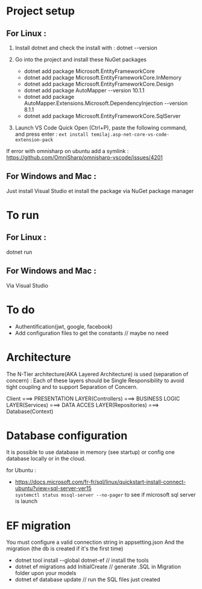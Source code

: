 # Project setup
## For Linux : 
1) Install dotnet and check the install with :  dotnet --version
2) Go into the project and install these NuGet packages
    - dotnet add package Microsoft.EntityFrameworkCore
    - dotnet add package Microsoft.EntityFrameworkCore.InMemory
    - dotnet add package Microsoft.EntityFrameworkCore.Design
    - dotnet add package AutoMapper --version 10.1.1
    - dotnet add package AutoMapper.Extensions.Microsoft.DependencyInjection --version 8.1.1
    - dotnet add package  Microsoft.EntityFrameworkCore.SqlServer

3) Launch VS Code Quick Open (Ctrl+P), paste the following command, and press enter : 
```ext install temilaj.asp-net-core-vs-code-extension-pack```

If error with omnisharp on ubuntu add a symlink : 
https://github.com/OmniSharp/omnisharp-vscode/issues/4201

## For Windows and Mac : 
Just install Visual Studio et install the package via NuGet package manager

# To run

## For Linux : 
dotnet run

## For Windows and Mac : 

Via Visual Studio

# To do
- Authentification(jwt, google, facebook)
- Add configuration files to get the constants // maybe no need


# Architecture
The N-Tier architecture(AKA Layered Architecture) is used (separation of concern) : 
Each of these layers should be Single Responsibility to avoid tight coupling and to support Separation of Concern.
 
Client ===> PRESENTATION LAYER(Controllers) ===> BUSINESS LOGIC LAYER(Services) ===> DATA ACCES LAYER(Repositories) ===> Database(Context)

# Database configuration 

It is possible to use database in memory (see startup) or config one database locally or in the cloud.

for Ubuntu : 
 - https://docs.microsoft.com/fr-fr/sql/linux/quickstart-install-connect-ubuntu?view=sql-server-ver15  
 `systemctl status mssql-server --no-pager` to see if microsoft sql server is launch

# EF migration 

You must configure a valid connection string in appsetting.json
And the migration (the db is created if it's the first time)

- dotnet tool install --global dotnet-ef // install the tools
- dotnet ef migrations add InitialCreate // generate .SQL in Migration folder upon your models  
- dotnet ef database update // run the SQL files just created





